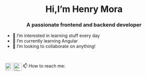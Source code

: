 <h1 align="center"> Hi,I’m Henry Mora</h1>
<h3 align="center">A passionate frontend and backend developer</h3>




- 🔭 I’m interested in learning stuff every day
- 🌱 I’m currently learning Angular
- 👯 I’m looking to collaborate on anything!

<br>

📫 How to reach me:
  <a href="https://www.linkedin.com/in/henrymora/">
    <img align="left" alt="Henry Mora | Linkedin" width="24px" src="https://github.com/TheDudeThatCode/TheDudeThatCode/blob/master/Assets/Linkedin.svg" />
  </a>
  <a href="mailto:ggblitz2530@gmail">
    <img align="left" alt="Henry Mora | Gmail" width="26px" src="https://github.com/TheDudeThatCode/TheDudeThatCode/blob/master/Assets/Gmail.svg" />
  </a>
